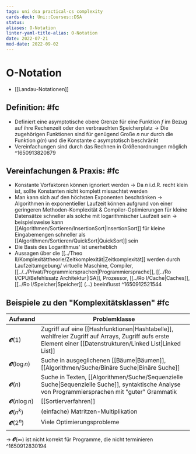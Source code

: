 ```yaml
---
tags: uni dsa practical-cs complexity
cards-deck: Uni::Courses::DSA
status: 
aliases: O-Notation
linter-yaml-title-alias: O-Notation
date: 2022-07-21
mod-date: 2022-09-02
---
```


# O-Notation
- [[Landau-Notationen]]

## Definition: #fc
- Definiert eine asymptotische obere Grenze für eine Funktion $f$ im Bezug auf ihre Rechenzeit oder den verbrauchten Speicherplatz
	-> Die zugehörigen Funktionen sind für genügend Große $n$ nur durch die Funktion $g(n)$ und die Konstante $c$ asymptotisch beschränkt
- Vereinfachungen sind durch das Rechnen in Größenordnungen möglich
^1650913820879

## Vereinfachungen & Praxis: #fc
- Konstante Vorfaktoren können ignoriert werden
	-> Da $n$ i.d.R. recht klein ist, sollte Konstanten nicht komplett missachtet werden
- Man kann sich auf den höchsten Exponenten beschränken
	-> Algorithmen in exponentieller Laufzeit können aufgrund von einer geringeren Methoden-Komplexität & Compiler-Optimierungen für kleine Datensätze schneller als solche mit logarithmischer Laufzeit sein
	-> beispielsweise kann [[Algorithmen/Sortieren/InsertionSort|InsertionSort]] für kleine Eingabemengen schneller als [[Algorithmen/Sortieren/QuickSort|QuickSort]] sein
- Die Basis des Logarithmus' ist unerheblich
- Aussagen über die [[../Theo II/Komplexitättheorie/Zeitkomplexität|Zeitkomplexität]] werden durch Laufzeitumgebung/ virtuelle Maschine, Compiler, [[../../Privat/Programmiersprachen|Programmiersprache]], [[../Ro I/CPU/Befehlssatz Architektur|ISA]], Prozessor, [[../Ro I/Cache|Caches]], [[../Ro I/Speicher|Speicher]] (…) beeinflusst
^1650912521544

## Beispiele zu den "Komplexitätsklassen" #fc
| Aufwand                   | Problemklasse                                                                                                                                                  |
| ------------------------- | -------------------------------------------------------------------------------------------------------------------------------------------------------------- |
| $\mathbfcal{O}(1)$        | Zugriff auf eine [[Hashfunktionen\|Hashtabelle]], wahlfreier Zugriff auf Arrays, Zugriff aufs erste Element einer [[Datenstrukturen/Linked List\|Linked List]] |
| $\mathbfcal{O}(\log n)$   | Suche in ausgeglichenen [[Bäume\|Bäumen]], [[Algorithmen/Suche/Binäre Suche\|Binäre Suche]]                                                                                |
| $\mathbfcal{O}(n)$        | Suche in Texten, [[Algorithmen/Suche/Sequenzielle Suche\|Sequenzielle Suche]], syntaktische Analyse von Programmiersprachen mit "guter" Grammatik                          |
| $\mathbfcal{O}(n \log n)$ | [[Sortierverfahren]]                                                                                                                                           |
| $\mathbfcal{O}(n^k)$      | (einfache) Matritzen-Multiplikation                                                                                                                            |
| $\mathbfcal{O}(2^n)$      | Viele Optimierungsprobleme                                                                                                                                     |
|                           |                                                                                                                                                                |
-> $\mathbfcal{O}(\infty)$ ist nicht korrekt für Programme, die nicht terminieren
^1650912830194
